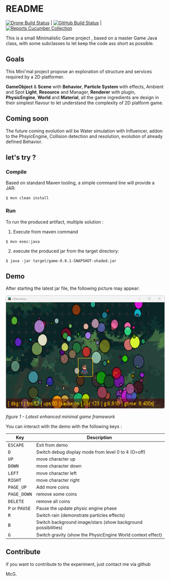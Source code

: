 # README

[![Drone Build Status](http://nextserver02/api/badges/SnapGames/minimal/status.svg?ref=refs/heads/master)](http://nextserver02/SnapGames/minimal) 
| [![GitHub Build Status](https://github.com/SnapGames/minimal/actions/workflows/maven.yml/badge.svg?branch=master)](https://github.com/SnapGames/minimal/actions/workflows/maven.yml) 
| [![Reports Cucumber Collection](https://messages.cucumber.io/api/report-collections/3cc52f6b-8997-4a02-9866-aeed7c91f215/badge)](https://reports.cucumber.io/report-collections/3cc52f6b-8997-4a02-9866-aeed7c91f215)

This is a small Minimalistic Game project , based on a master Game Java class, with some subclasses to let keep the code
ass short as possible.

## Goals

This Mini'mal project propose an exploration of structure and services required by a 2D platformer. 

**GameObject** & **Scene** with **Behavior**, **Particle System** with effects, Ambient and Spot **Light**,  **Resource** and Manager, **Renderer** with plugin, **PhysicEngine**, **World** and **Material**, all the game ingredients are design in their simplest flavour to let understand the complexity of 2D platform game.

## Coming soon

The future coming evolution will be Water simulation with Influencer, addon to the PhsyicEngine, Collision detection and resolution, evolution of already defined Behavior.


## let's try ?

### Compile

Based on standard Maven tooling, a simple command line will provide a JAR:

```shell
$ mvn clean install
```

### Run

To run the produced artifact, multiple solution :

1. Execute from maven command

```shell
$ mvn exec:java
```

2. execute the produced jar from the target directory:

```shell
$ java -jar target/game-0.0.1-SNAPSHOT-shaded.jar
```

## Demo

After starting the latest jar file, the following picture may appear:

![Latest enhanced minimal game framework](docs/docs/illustrations/figure-new-balls-images.png "Latest enhanced minimal game framework")

_figure 1 - Latest enhanced minimal game framework_

You can interact with the demo with the following keys :

| Key                              | Description                                                   |
|----------------------------------|---------------------------------------------------------------|
| <kbd>ESCAPE</kbd>                | Exit from demo                                                |
| <kbd>D</kbd>                     | Switch debug display mode from level 0 to 4 (O=off)           |
| <kbd>UP</kbd>                    | move character up                                             |
| <kbd>DOWN</kbd>                  | move character down                                           |
| <kbd>LEFT</kbd>                  | move character left                                           |
| <kbd>RIGHT</kbd>                 | move character right                                          |
| <kbd>PAGE_UP</kbd>               | Add more coins                                                |
| <kbd>PAGE_DOWN</kbd>             | remove some coins                                             |
| <kbd>DELETE</kbd>                | remove all coins                                              |
| <kbd>P</kbd> or <kbd>PAUSE</kbd> | Pause the update physic engine phase                          |
| <kbd>R</kbd>                     | Switch rain (demonstrate particles effects)                   |
| <kbd>B</kbd>                     | Switch background image/stars (show background possibilities) |
| <kbd>G</kbd>                     | Switch gravity (show the PhysicEngine World context effect)   |


## Contribute

if you want to contribute to the experiment, just contact me via github 

McG.
